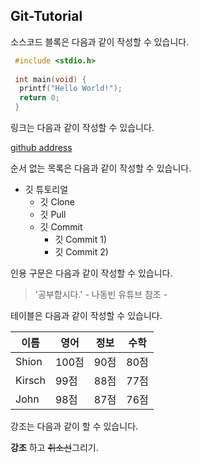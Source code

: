 ## Git-Tutorial

  소스코드 블록은 다음과 같이 작성할 수 있습니다.
  
```c
 #include <stdio.h>
 
 int main(void) {
  printf("Hello World!");
  return 0;
 }
```

링크는 다음과 같이 작성할 수 있습니다.

[github address](https://github.com/)

순서 없는 목록은 다음과 같이 작성할 수 있습니다.

* 깃 튜토리얼
  * 깃 Clone
  * 깃 Pull
  * 깃 Commit
    * 깃 Commit 1)
    * 깃 Commit 2)

인용 구문은 다음과 같이 작성할 수 있습니다.

> '공부합시다.' - 나동빈 유튜브 참조 -

테이블은 다음과 같이 작성할 수 있습니다.

이름|영어|정보|수학
---|---|---|---|
Shion|100점|90점|80점|
Kirsch|99점|88점|77점|
John|98점|87점|76점|

강조는 다음과 같이 할 수 있습니다.

**강조** 하고 ~~취소선~~그리기.
